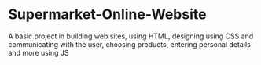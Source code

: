 # Supermarket-Online-Website
A basic project in building web sites, using HTML, designing using CSS and communicating with the user, choosing products, entering personal details and more using JS
